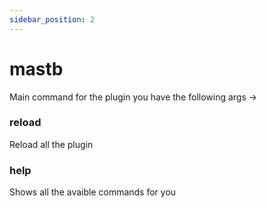 ```yaml
---
sidebar_position: 2
---
```


# mastb

Main command for the plugin you have the following args ->

### reload
Reload all the plugin

### help
Shows all the avaible commands for you